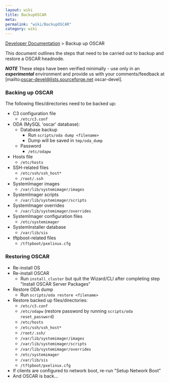 ```yaml
---
layout: wiki
title: BackupOSCAR
meta: 
permalink: "wiki/BackupOSCAR"
category: wiki
---
```

<!-- Name: BackupOSCAR -->
<!-- Version: 10 -->
<!-- Author: bli -->

[Developer Documentation](DevelDocs) > Backup up OSCAR

This document outlines the steps that need to be carried out to backup and restore a OSCAR headnode.

***NOTE*** These steps have been verified minimally - use only in an ***experimental*** environment and provide us with your comments/feedback at [mailto:oscar-devel@lists.sourceforge.net oscar-devel].

### Backing up OSCAR

The following files/directories need to be backed up:

 * C3 configuration file
    * `/etc/c3.conf`
 * ODA (MySQL 'oscar' database):
    * Database backup
       * Run `scripts/oda dump <filename>`
       * Dump will be saved in `tmp/oda_dump`
    * Password
       * `/etc/odapw`
 * Hosts file
    * `/etc/hosts`
 * SSH-related files
    * `/etc/ssh/ssh_host*`
    * `/root/.ssh`
 * SystemImager images
    * `/var/lib/systemimager/images`
 * SystemImager scripts
    * `/var/lib/systemimager/scripts`
 * SystemImager overrides
    * `/var/lib/systemimager/overrides`
 * SystemImager configuration files
    * `/etc/systemimager`
 * SystemInstaller database
    * `/var/lib/sis`
 * tftpboot-related files
    * `/tftpboot/pxelinux.cfg`

### Restoring OSCAR

 * Re-install OS
 * Re-install OSCAR
    * Run `install_cluster` but quit the Wizard/CLI after completing step "Install OSCAR Server Packages"
 * Restore ODA dump
    * Run `scripts/oda restore <filename>`
 * Restore backed up files/directories:
    * `/etc/c3.conf`
    * `/etc/odapw` (restore password by running `scripts/oda reset_password`)
    * `/etc/hosts`
    * `/etc/ssh/ssh_host*`
    * `/root/.ssh/`
    * `/var/lib/systemimager/images`
    * `/var/lib/systemimager/scripts`
    * `/var/lib/systemimager/overrides`
    * `/etc/systemimager`
    * `/var/lib/sis`
    * `/tftpboot/pxelinux.cfg`
 * If clients are configured to network boot, re-run "Setup Network Boot"
 * And OSCAR is back...

